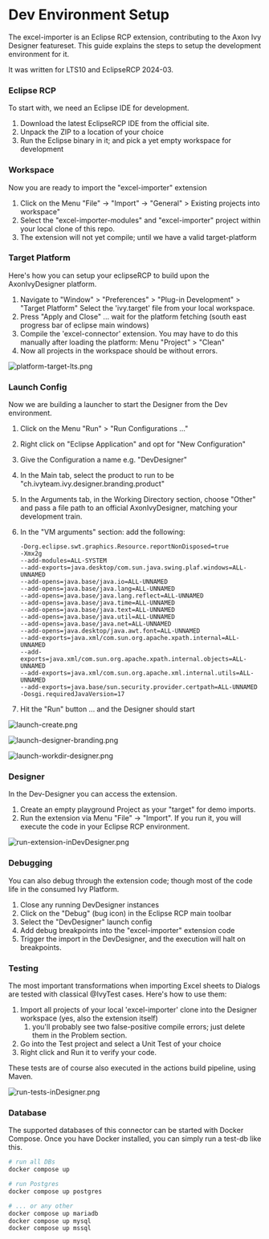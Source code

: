 # Dev Environment Setup

The excel-importer is an Eclipse RCP extension, contributing to the Axon Ivy Designer featureset. This guide explains the steps to setup the development environment for it.

It was written for LTS10 and EclipseRCP 2024-03.

### Eclipse RCP

To start with, we need an Eclipse IDE for development.

1. Download the latest EclipseRCP IDE from the official site. 
2. Unpack the ZIP to a location of your choice
3. Run the Eclipse binary in it; and pick a yet empty workspace for development

### Workspace

Now you are ready to import the "excel-importer" extension

1. Click on the Menu "File" -> "Import" -> "General" > Existing projects into workspace"
2. Select the "excel-importer-modules" and "excel-importer" project within your local clone of this repo.
3. The extension will not yet compile; until we have a valid target-platform

### Target Platform

Here's how you can setup your eclipseRCP to build upon the AxonIvyDesigner platform.

1. Navigate to "Window" > "Preferences" > "Plug-in Development" > "Target Platform"  Select the 'ivy.target' file from your local workspace. 
2. Press "Apply and Close" ... wait for the platform fetching (south east progress bar of eclipse main windows) 
3. Compile the 'excel-connector' extension. You may have to do this manually after loading the platform: Menu "Project" > "Clean" 
4. Now all projects in the workspace should be without errors.

![platform-target-lts.png](platform-target-lts.png)

### Launch Config

Now we are building a launcher to start the Designer from the Dev environment.

1. Click on the Menu "Run" > "Run Configurations ..."
2. Right click on "Eclipse Application" and opt for "New Configuration"
3. Give the Configuration a name e.g. "DevDesigner"
4. In the Main tab, select the product to run to be "ch.ivyteam.ivy.designer.branding.product" 
5. In the Arguments tab, in the Working Directory section, choose "Other" and pass a file path to an official AxonIvyDesigner, matching your development train.
6. In the "VM arguments" section: add the following:  
   
   ```
   -Dorg.eclipse.swt.graphics.Resource.reportNonDisposed=true
   -Xmx2g
   --add-modules=ALL-SYSTEM
   --add-exports=java.desktop/com.sun.java.swing.plaf.windows=ALL-UNNAMED
   --add-opens=java.base/java.io=ALL-UNNAMED
   --add-opens=java.base/java.lang=ALL-UNNAMED
   --add-opens=java.base/java.lang.reflect=ALL-UNNAMED
   --add-opens=java.base/java.time=ALL-UNNAMED
   --add-opens=java.base/java.text=ALL-UNNAMED
   --add-opens=java.base/java.util=ALL-UNNAMED
   --add-opens=java.base/java.net=ALL-UNNAMED
   --add-opens=java.desktop/java.awt.font=ALL-UNNAMED
   --add-exports=java.xml/com.sun.org.apache.xpath.internal=ALL-UNNAMED
   --add-exports=java.xml/com.sun.org.apache.xpath.internal.objects=ALL-UNNAMED
   --add-exports=java.xml/com.sun.org.apache.xml.internal.utils=ALL-UNNAMED
   --add-exports=java.base/sun.security.provider.certpath=ALL-UNNAMED
   -Dosgi.requiredJavaVersion=17 
   ```
7. Hit the "Run" button ... and the Designer should start

![launch-create.png](launch-create.png)

![launch-designer-branding.png](launch-designer-branding.png)

![launch-workdir-designer.png](launch-workdir-designer.png)

### Designer

In the Dev-Designer you can access the extension.

1. Create an empty playground Project as your "target" for demo imports.
2. Run the extension via Menu "File" -> "Import". If you run it, you will execute the code in your Eclipse RCP environment.

![run-extension-inDevDesigner.png](run-extension-inDevDesigner.png)

### Debugging

You can also debug through the extension code; though most of the code life in the consumed Ivy Platform.

1. Close any running DevDesigner instances
2. Click on the "Debug" (bug icon) in the Eclipse RCP main toolbar
3. Select the "DevDesigner" launch config
4. Add debug breakpoints into the "excel-importer" extension code
5. Trigger the import in the DevDesigner, and the execution will halt on breakpoints.

### Testing

The most important transformations when importing Excel sheets to Dialogs are tested with classical @IvyTest cases. Here's how to use them:

1. Import all projects of your local 'excel-importer' clone into the Designer workspace (yes, also the extension itself)
   1. you'll probably see two false-positive compile errors; just delete them in the Problem section.
2. Go into the Test project and select a Unit Test of your choice
3. Right click and Run it to verify your code.

These tests are of course also executed in the actions build pipeline, using Maven.

![run-tests-inDesigner.png](run-tests-inDesigner.png)

### Database

The supported databases of this connector can be started with Docker Compose.
Once you have Docker installed, you can simply run a test-db like this.

```bash
# run all DBs
docker compose up

# run Postgres
docker compose up postgres

# ... or any other
docker compose up mariadb
docker compose up mysql
docker compose up mssql
```
